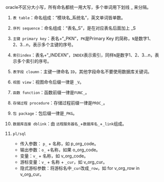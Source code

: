 oracle不区分大小写，所有命名都统一用大写，多个单词用下划线 _ 来分隔。

1. `表 table`：命名组成：“模块名_系统名”，英文单词皆单数。

2. `序列 sequence`：命名组成：“表名_S”，是在对应表名后面加上 _S

3. `主键 primary key`：表名+“_PKN”，`PK`是Primary Key 的简称，`N`是数字1、2、3...n，表示多个主键的序号。

4. `索引index`：表名+“_INDEXN”，`INDEX`表示索引，同样`N`是数字1、2、3...n，表示多个索引的序号。

5. `表字段 cloumn`：主键一律命名 `ID`，其他字段命名不要使用数据库关键词。

6. `视图 view`：视图命令后缀一律是 `_V`。

7. `函数 function`：函数前缀一律是`FUNC_`。

8. `存储过程 procedure`：存储过程前缀一律是`PROC_`。

9. `包 package`：包后缀一律是`_PKG`。

10. `数据库连接 dblink`：由 `远程服务器名_`+`数据库名_`+`_link`组成。

11. `pl/sql`

    * 传入参数： `p_` + 名称，如 p_org_code。
    * 输出参数：`o_` +名称，如果 o_org_code。
    * 变量：`v_` + 名称，如 v_org_code。
    * 游标变量：`v_` + 名称 + `_cur`，如 v_org_cur。
    * 隐式游标参数：将游标名中`_cur`改成`_row`，如 for v_org_row in v_org_cur。

    

